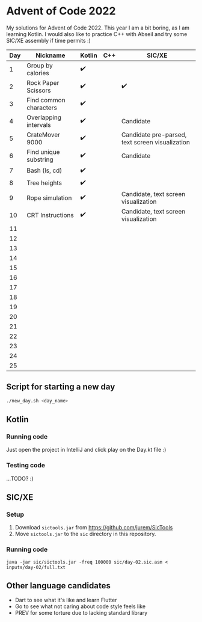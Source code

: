 # Advent of Code 2022

My solutions for Advent of Code 2022. This year I am a bit boring, as I am learning Kotlin. I would also like to practice C++ with Abseil and try some SIC/XE assembly if time permits :)

| Day | Nickname               | Kotlin | C++ | SIC/XE                                          |
| --- | ---------------------- | ------ | --- | ----------------------------------------------- |
| 1   | Group by calories      | ✔️     |     |                                                 |
| 2   | Rock Paper Scissors    | ✔️     |     | ✔️                                              |
| 3   | Find common characters | ✔️     |     |                                                 |
| 4   | Overlapping intervals  | ✔️     |     | Candidate                                       |
| 5   | CrateMover 9000        | ✔️     |     | Candidate pre-parsed, text screen visualization |
| 6   | Find unique substring  | ✔️     |     | Candidate                                       |
| 7   | Bash (ls, cd)          | ✔️     |     |                                                 |
| 8   | Tree heights           | ✔️     |     |                                                 |
| 9   | Rope simulation        | ✔️     |     | Candidate, text screen visualization            |
| 10  | CRT Instructions       | ✔️     |     | Candidate, text screen visualization            |
| 11  |                        |        |     |                                                 |
| 12  |                        |        |     |                                                 |
| 13  |                        |        |     |                                                 |
| 14  |                        |        |     |                                                 |
| 15  |                        |        |     |                                                 |
| 16  |                        |        |     |                                                 |
| 17  |                        |        |     |                                                 |
| 18  |                        |        |     |                                                 |
| 19  |                        |        |     |                                                 |
| 20  |                        |        |     |                                                 |
| 21  |                        |        |     |                                                 |
| 22  |                        |        |     |                                                 |
| 23  |                        |        |     |                                                 |
| 24  |                        |        |     |                                                 |
| 25  |                        |        |     |                                                 |

## Script for starting a new day

```bash
./new_day.sh <day_name>
```

## Kotlin

### Running code

Just open the project in IntelliJ and click play on the Day.kt file :)

### Testing code

...TODO? :)

## SIC/XE

### Setup

1. Download `sictools.jar` from https://github.com/jurem/SicTools
2. Move `sictools.jar` to the `sic` directory in this repository.

### Running code

```
java -jar sic/sictools.jar -freq 100000 sic/day-02.sic.asm < inputs/day-02/full.txt
```

## Other language candidates

- Dart to see what it's like and learn Flutter
- Go to see what not caring about code style feels like
- PREV for some torture due to lacking standard library
